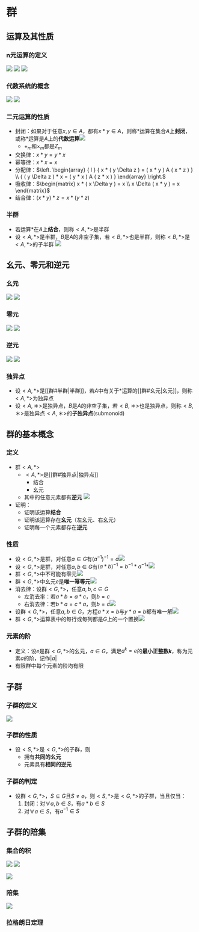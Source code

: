 # 群
## 运算及其性质
### n元运算的定义
![](https://raw.githubusercontent.com/alwaysmissin/picgo/main/20221203221230.png)
![](https://raw.githubusercontent.com/alwaysmissin/picgo/main/20221203221237.png)
![](https://raw.githubusercontent.com/alwaysmissin/picgo/main/20221203221336.png)
### 代数系统的概念
![](https://raw.githubusercontent.com/alwaysmissin/picgo/main/20221203221359.png)
![](https://raw.githubusercontent.com/alwaysmissin/picgo/main/20221203221414.png)

### 二元运算的性质
- 封闭：如果对于任意$x,y\in A$，都有$x*y\in A$，则称$*$运算在集合$A$上**封闭**，或称$*$运算是$A$上的**代数运算**![](https://raw.githubusercontent.com/alwaysmissin/picgo/main/20221203221621.png)
	- $+_m$和$×_m$都是$Z_m$
- 交换律：$x*y=y*x$
- 幂等律：$x*x=x$
- 分配律：$\left. \begin{array}  { l  }  { x * ( y \Delta z ) = ( x * y ) A ( x * z ) } \\ { ( y \Delta z ) * x = ( y * x ) A ( z * x ) } \end{array} \right.$
- 吸收律：$\begin{matrix} x * ( x \Delta y ) = x \\ x \Delta ( x * y ) = x \end{matrix}$
- 结合律：$(x*y)*z=x*(y*z)$
### 半群
- 若运算$*$在$A$上**结合**，则称$<A,*>$是半群
- 设$<A,*>$是半群，$B$是$A$的非空子集，若$<B,*>$也是半群，则称$<B,*>$是$<A,*>$的子半群
![](https://raw.githubusercontent.com/alwaysmissin/picgo/main/20221203222825.png)
## 幺元、零元和逆元
### 幺元
![](https://raw.githubusercontent.com/alwaysmissin/picgo/main/20221203222941.png)
![](https://raw.githubusercontent.com/alwaysmissin/picgo/main/20221203223006.png)

### 零元
![](https://raw.githubusercontent.com/alwaysmissin/picgo/main/20221203223019.png)
![](https://raw.githubusercontent.com/alwaysmissin/picgo/main/20221203223029.png)

### 逆元
![](https://raw.githubusercontent.com/alwaysmissin/picgo/main/20221203223039.png)
![](https://raw.githubusercontent.com/alwaysmissin/picgo/main/20221203223056.png)
### 独异点
- 设$<A,*>$是[[群#半群|半群]]，若$A$中有关于$*$运算的[[群#幺元|幺元]]，则称$<A,*>$为独异点
- 设$<A,＊>$是独异点，$B$是$A$的非空子集，若$<B,＊>$也是独异点，则称$<B,＊>$是独异点$<A,＊>$的**子独异点**(submonoid)

## 群的基本概念
### 定义
- 群$<A,*>$
	- $<A,*>$是[[群#独异点|独异点]]
		- 结合
		- 幺元
	- 其中的任意元素都有**逆元**
![](https://raw.githubusercontent.com/alwaysmissin/picgo/main/20221204110236.png)
- 证明：
	- 证明该运算**结合**
	- 证明该运算存在**幺元**（左幺元、右幺元）
	- 证明每一个元素都存在**逆元**
### 性质
- 设$<G,*>$是群，对任意$a\in G$有$(a^{-1})^{-1}=a$![](https://raw.githubusercontent.com/alwaysmissin/picgo/main/20221204114037.png)
- 设$<G,*>$是群，对任意$a,b\in G$有$(a*b)^{-1}=b^{-1}*a^{-1}*$![](https://raw.githubusercontent.com/alwaysmissin/picgo/main/20221204114136.png)
- 群$<G,*>$中不可能有零元![](https://raw.githubusercontent.com/alwaysmissin/picgo/main/20221204114204.png)
- 群$<G,*>$中幺元$e$是**唯一幂等元**![](https://raw.githubusercontent.com/alwaysmissin/picgo/main/20221204114257.png)
- 消去律：设群$<G,*>$，任意$a,b,c\in G$
	- 左消去率：若$a*b=a*c$，则$b=c$
	- 右消去律：若$b*a=c*a$，则$b=c$![](https://raw.githubusercontent.com/alwaysmissin/picgo/main/20221204114637.png)
- 设群$<G,*>$，任意$a,b\in G$，方程$a*x=b$与$y*a=b$都有唯一解![](https://raw.githubusercontent.com/alwaysmissin/picgo/main/20221204114626.png)
- 群$<G,*>$运算表中的每行或每列都是$G$上的一个置换![](https://raw.githubusercontent.com/alwaysmissin/picgo/main/20221204114936.png)
### 元素的阶
- 定义：设$e$是群$<G,*>$的幺元，$a\in G$，满足$a^k=e$的**最小正整数$k$**，称为元素$a$的阶，记作$|a|$
- 有限群中每个元素的阶均有限
## 子群
### 子群的定义
![](https://raw.githubusercontent.com/alwaysmissin/picgo/main/20221204132139.png)

### 子群的性质
- 设$<S,*>$是$<G,*>$的子群，则
	- 拥有**共同的幺元**
	- 元素具有**相同的逆元**
### 子群的判定
- 设群$<G,*>$，$S\subseteq G$且$S\neq \varnothing$，则$<S,*>$是$<G,*>$的子群，当且仅当：
	1. 封闭：对$\forall a, b \in S$，有$a*b\in S$
	2. 对$\forall a \in S$，有$a^{-1} \in S$
## 子群的陪集
### 集合的积
![](https://raw.githubusercontent.com/alwaysmissin/picgo/main/20221204133840.png)
![](https://raw.githubusercontent.com/alwaysmissin/picgo/main/20221204133952.png)

![](https://raw.githubusercontent.com/alwaysmissin/picgo/main/20221204134028.png)

### 陪集
![](https://raw.githubusercontent.com/alwaysmissin/picgo/main/20221204134149.png)

### 拉格朗日定理